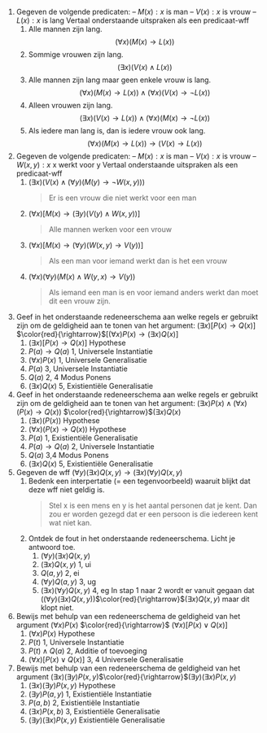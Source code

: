1. Gegeven de volgende predicaten: 
	– $M(x):x$ is man
	–  $V(x):x$ is vrouw
	–  $L(x):x$ is lang
	Vertaal onderstaande uitspraken als een predicaat-wff
	1. Alle mannen zijn lang.
	   $$(\forall{x})(M(x) \rightarrow L(x))$$
	2. Sommige vrouwen zijn lang.
	   $$(\exists{x})(V(x) \land L(x))$$
	3. Alle mannen zijn lang maar geen enkele vrouw is lang.
	   $$(\forall{x})(M(x) \rightarrow L(x)) \land (\forall{x})(V(x) \rightarrow \neg L(x))$$
	4. Alleen vrouwen zijn lang.
	   $$(\exists{x})(V(x) \rightarrow L(x))\land (\forall{x} )(M(x) \rightarrow \neg{L(x)})$$
	5. Als iedere man lang is, dan is iedere vrouw ook lang.
	   $$(\forall{x})(M(x)\rightarrow L(x))\rightarrow (V(x) \rightarrow L(x))$$
2. Gegeven de volgende predicaten:
	– $M(x):x$ is man
	–  $V(x):x$ is vrouw
	–  $W(x, y):x$ x werkt voor y
	Vertaal onderstaande uitspraken als een predicaat-wff
	1. $(\exists{x})(V(x)\land (\forall{y})(M(y)\rightarrow \neg W(x,y)))$
	   >Er is een vrouw die niet werkt voor een man
	2. $(\forall{x})[M(x)\rightarrow (\exists{y})(V(y)\land W(x,y))]$
	   >Alle mannen werken voor een vrouw
	3. $(\forall{x})[M(x)\rightarrow (\forall{y})(W(x,y)\rightarrow V(y))]$
	   >Als een man voor iemand werkt dan is het een vrouw
	4. $(\forall{x})(\forall{y})(M(x)\land W(y,x)\rightarrow V(y))$
	   >Als iemand een man is en voor iemand anders werkt dan moet dit een vrouw zijn.
3. Geef in het onderstaande redeneerschema aan welke regels er gebruikt zijn om de geldigheid aan te tonen van het argument:
   $(\exists{x})[P(x)\rightarrow Q(x)]$ $\color{red}{\rightarrow}$$[(\forall{x})P(x)\rightarrow (\exists{x} )Q(x)]$
	1. $(\exists{x} )[P(x) \rightarrow Q(x)]$ Hypothese
	2. $P(a) \rightarrow Q(a)$ 1, Universele Instantiatie
	3. $(\forall{x})P(x)$ 1, Universele Generalisatie
	4. $P(a)$ 3, Universele Instantiatie 
	5. $Q(a)$ 2, 4 Modus Ponens
	6. $(\exists{x})Q(x)$ 5, Existientiële Generalisatie 
4. Geef in het onderstaande redeneerschema aan welke regels er gebruikt zijn om de geldigheid aan te tonen van het argument:
   $(\exists{x})P(x)\land (\forall{x})(P(x)\rightarrow Q(x))$ $\color{red}{\rightarrow}$$(\exists{x})Q(x)$
	1. $(\exists{x} )(P(x))$ Hypothese
	2. $(\forall{x})(P(x)\rightarrow Q(x))$ Hypothese
	3. $P(a)$ 1, Existientiële Generalisatie 
	4. $P(a)\rightarrow Q(a)$ 2, Universele Instantiatie 
	5. $Q(a)$ 3,4 Modus Ponens
	6. $(\exists{x})Q(x)$ 5, Existientiële Generalisatie
5. Gegeven de wff $(\forall y)(\exists x)Q(x,y) \rightarrow (\exists x)(\forall y)Q(x,y)$
	1. Bedenk een interpertatie (= een tegenvoorbeeld) waaruit blijkt dat deze wff niet geldig is.
	   >Stel x is een mens en y is het aantal personen dat je kent. Dan zou er worden gezegd dat er een persoon is die iedereen kent wat niet kan.
	2. Ontdek de fout in het onderstaande redeneerschema. Licht je antwoord toe.
		1.  $(\forall y)(\exists x)Q(x, y)$
		2.  $(\exists x)Q(x, y)$ 1, ui
		3.  $Q(a, y)$ 2, ei
		4.  $(\forall y)Q(a, y)$ 3, ug
		5.  $(\exists x)(\forall y)Q(x, y)$ 4, eg
	   In stap 1 naar 2 wordt er vanuit gegaan dat $((\forall y)(\exists x)Q(x, y))$$\color{red}{\rightarrow}$$(\exists x)Q(x, y)$ maar dit klopt niet.
6. Bewijs met behulp van een redeneerschema de geldigheid van het argument  $(\forall x)P(x)$ $\color{red}{\rightarrow}$ $(\forall x)[P(x) \lor Q(x)]$
	1. $(\forall x)P(x)$ Hypothese 
	2. $P(t)$ 1, Universele Instantiatie 
	3. $P(t) \land Q(a)$ 2, Additie of toevoeging
	4. $(\forall x)[P(x) \lor Q(x)]$ 3, 4 Universele Generalisatie
7. Bewijs met behulp van een redeneerschema de geldigheid van het argument  $(\exists x)(\exists y)P(x,y)$$\color{red}{\rightarrow}$$(\exists y)(\exists x)P(x,y)$
	1. $(\exists x)(\exists y)P(x,y)$ Hypothese
	2. $(\exists{y})P(a,y)$ 1, Existientiële Instantiatie 
	3. $P(a,b)$ 2, Existientiële Instantiatie 
	4. $(\exists x)P(x,b)$ 3, Existientiële Generalisatie 
	5. $(\exists y)(\exists x)P(x,y)$ Existientiële Generalisatie 
	   
